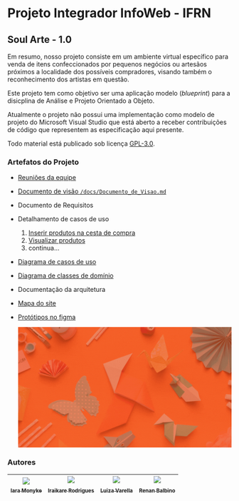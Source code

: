 # Projeto Integrador InfoWeb - IFRN

## Soul Arte - 1.0

Em resumo, nosso projeto consiste em um ambiente virtual específico para venda de itens confeccionados por pequenos negócios ou artesãos próximos a localidade dos possíveis compradores, visando também o reconhecimento dos artistas em questão.

Este projeto tem como objetivo ser uma aplicação  modelo (_blueprint_) para a disicplina de Análise e Projeto Orientado a Objeto.

Atualmente o projeto não possui uma implementação como modelo de projeto do Microsoft Visual Studio que está aberto a receber contribuições de código que representem as especificação aqui presente.

Todo material está publicado sob licença [GPL-3.0](https://www.gnu.org/licenses/quick-guide-gplv3.pt-br.html).

### Artefatos do Projeto

* [Reuniões da equipe](./reunioes/Reunioes.md)
* [Documento de visão `/docs/Documento_de_Visao.md`](./docs/Documento_de_Visao.md)
* Documento de Requisitos
* Detalhamento de casos de uso 
  1. [Inserir produtos na cesta de compra](./docs/casos_de_uso/cdu_inserir_produtos_na_cesta_de_compra.md)
  2. [Visualizar produtos](./docs/casos_de_uso/cdu_visualizar_produtos.md)
  3. continua...
* [Diagrama de casos de uso](./docs/imagens/dcu-soul_arte.png)
* [Diagrama de classes de domínio](./docs/diagramas/Diagrama_Entidades_e_Relacionamentos.png)
* Documentação da arquitetura
* [Mapa do site](./docs/imagens/mapa_do_site.png)
* [Protótipos no figma](https://www.figma.com/file/smLaO4DKmJeE6GHaLvg4hu/soul-arte?type=design&node-id=0%3A1&t=vatgPd0vhpDPREuk-1)

  <div align="center">
  <img align="center" src=https://github.com/luvarella/SoulArte/blob/b63a1cb79ea4fe9f748b2cd7c3c2313169901b88/Soul%20Arte%20-%20Vinheta.gif width="1000px"/> 
</div>



### Autores
| [<img align="center" src="https://avatars.githubusercontent.com/u/99852137?v=4" width=200><br><sub>Iara Monyke</sub>](https://github.com/iaramonyke) |  [<img src="https://avatars.githubusercontent.com/u/101957823?v=4" width=200><br><sub>Iraikare Rodrigues</sub>](https://github.com/iraikare) |  [<img src="https://avatars.githubusercontent.com/u/102320472?v=4" width=200><br><sub>Luiza Varella</sub>](https://github.com/luvarella) | [<img src="https://avatars.githubusercontent.com/u/93939187?v=4" width=200><br><sub>Renan Balbino</sub>](https://github.com/balbii) </div>|
| :---: | :---: | :---: | :---: |
